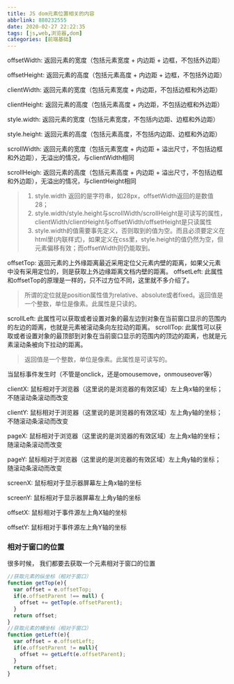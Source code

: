 ```yaml
---
title: JS dom元素位置相关的内容
abbrlink: 880232555
date: 2020-02-27 22:22:35
tags: [js,web,浏览器,dom]
categories: [前端基础]
---
```


offsetWidth: 返回元素的宽度（包括元素宽度 + 内边距 + 边框，不包括外边距）

<!-- more -->

offsetHeight: 返回元素的高度（包括元素高度 + 内边距 + 边框，不包括外边距）

clientWidth: 返回元素的宽度（包括元素宽度 + 内边距，不包括边框和外边距）

clientHeight: 返回元素的高度（包括元素高度 + 内边距，不包括边框和外边距）

style.width: 返回元素的宽度（包括元素宽度，不包括内边距、边框和外边距）

style.height: 返回元素的高度（包括元素高度，不包括内边距、边框和外边距）

scrollWidth: 返回元素的宽度（包括元素宽度 + 内边距 + 溢出尺寸，不包括边框和外边距），无溢出的情况，与clientWidth相同

scrollHeigh: 返回元素的高度（包括元素高度 + 内边距 + 溢出尺寸，不包括边框和外边距），无溢出的情况，与clientHeight相同

> 1. style.width 返回的是字符串，如28px，offsetWidth返回的是数值28；
> 2. style.width/style.height与scrollWidth/scrollHeight是可读写的属性，clientWidth/clientHeight与offsetWidth/offsetHeight是只读属性
> 3. style.width的值需要事先定义，否则取到的值为空。而且必须要定义在html里(内联样式)，如果定义在css里，style.height的值仍然为空，但元素偏移有效；而offsetWidth则仍能取到。

offsetTop: 返回元素的上外缘距离最近采用定位父元素内壁的距离，如果父元素中没有采用定位的，则是获取上外边缘距离文档内壁的距离。
offsetLeft: 此属性和offsetTop的原理是一样的，只不过方位不同，这里就不多介绍了。

> 所谓的定位就是position属性值为relative、absolute或者fixed。返回值是一个整数，单位是像素。此属性是只读的。


scrollLeft: 此属性可以获取或者设置对象的最左边到对象在当前窗口显示的范围内的左边的距离，也就是元素被滚动条向左拉动的距离。
scrollTop: 此属性可以获取或者设置对象的最顶部到对象在当前窗口显示的范围内的顶边的距离，也就是元素滚动条被向下拉动的距离。

> 返回值是一个整数，单位是像素。此属性是可读写的。


当鼠标事件发生时（不管是onclick，还是omousemove，onmouseover等）

clientX: 鼠标相对于浏览器（这里说的是浏览器的有效区域）左上角x轴的坐标；  不随滚动条滚动而改变

clientY: 鼠标相对于浏览器（这里说的是浏览器的有效区域）左上角y轴的坐标；  不随滚动条滚动而改变

pageX: 鼠标相对于浏览器（这里说的是浏览器的有效区域）左上角x轴的坐标；  随滚动条滚动而改变

pageY: 鼠标相对于浏览器（这里说的是浏览器的有效区域）左上角y轴的坐标；  随滚动条滚动而改变

screenX: 鼠标相对于显示器屏幕左上角x轴的坐标

screenY: 鼠标相对于显示器屏幕左上角y轴的坐标

offsetX: 鼠标相对于事件源左上角X轴的坐标

offsetY: 鼠标相对于事件源左上角Y轴的坐标

### 相对于窗口的位置

很多时候， 我们都要去获取一个元素相对于窗口的位置

```js
//获取元素的纵坐标（相对于窗口）
function getTop(e){
  var offset = e.offsetTop;
  if(e.offsetParent !== null) {
    offset += getTop(e.offsetParent);
  }
  return offset;
}
//获取元素的横坐标（相对于窗口）
function getLeft(e){
  var offset = e.offsetLeft;
  if(e.offsetParent != null){
    offset += getLeft(e.offsetParent);
  }
  return offset;
}
```